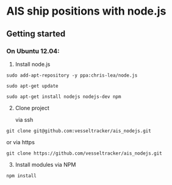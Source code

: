 # AIS ship positions with node.js

## Getting started

### On Ubuntu 12.04:

1. Install node.js

  `sudo add-apt-repository -y ppa:chris-lea/node.js`

  `sudo apt-get update`
  
  `sudo apt-get install nodejs nodejs-dev npm`

2. Clone project

   via ssh

  `git clone git@github.com:vesseltracker/ais_nodejs.git`

  or via https

  `git clone https://github.com/vesseltracker/ais_nodejs.git` 

3. Install modules via NPM

  `npm install`
